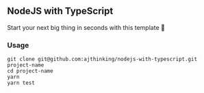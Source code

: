 ## NodeJS with TypeScript
Start your next big thing in seconds with this template :dizzy:

### Usage 
```
git clone git@github.com:ajthinking/nodejs-with-typescript.git project-name
cd project-name
yarn
yarn test
```
